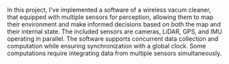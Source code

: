 In this project, I've implemented a software of a wireless vacum cleaner, that equipped with multiple sensors for perception, allowing them to map their environment and make informed decisions based on both the map and their internal
state. The included sensors are cameras, LiDAR, GPS, and IMU operating in parallel.
The software supports concurrent data collection and computation while ensuring synchronization with a global clock. Some computations require integrating data from multiple sensors simultaneously.
